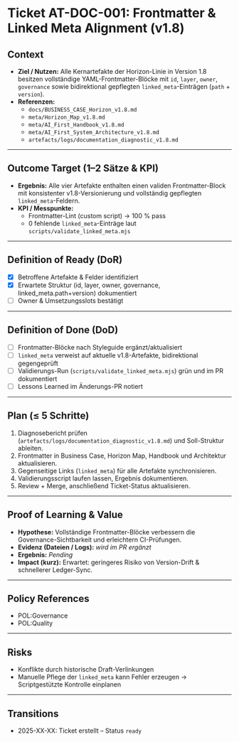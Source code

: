 # Ticket AT-DOC-001: Frontmatter & Linked Meta Alignment (v1.8)

<!--
phase: ready
-->

## Context
- **Ziel / Nutzen:** Alle Kernartefakte der Horizon-Linie in Version 1.8 besitzen vollständige YAML-Frontmatter-Blöcke mit `id`, `layer`, `owner`, `governance` sowie bidirektional gepflegten `linked_meta`-Einträgen (`path` + `version`).
- **Referenzen:**
  - `docs/BUSINESS_CASE_Horizon_v1.8.md`
  - `meta/Horizon_Map_v1.8.md`
  - `meta/AI_First_Handbook_v1.8.md`
  - `meta/AI_First_System_Architecture_v1.8.md`
  - `artefacts/logs/documentation_diagnostic_v1.8.md`

---

## Outcome Target (1–2 Sätze & KPI)
- **Ergebnis:** Alle vier Artefakte enthalten einen validen Frontmatter-Block mit konsistenter v1.8-Versionierung und vollständig gepflegten `linked_meta`-Feldern.
- **KPI / Messpunkte:**
  - Frontmatter-Lint (custom script) → 100 % pass
  - 0 fehlende `linked_meta`-Einträge laut `scripts/validate_linked_meta.mjs`

---

## Definition of Ready (DoR)
- [x] Betroffene Artefakte & Felder identifiziert
- [x] Erwartete Struktur (id, layer, owner, governance, linked_meta.path+version) dokumentiert
- [ ] Owner & Umsetzungsslots bestätigt

---

## Definition of Done (DoD)
- [ ] Frontmatter-Blöcke nach Styleguide ergänzt/aktualisiert
- [ ] `linked_meta` verweist auf aktuelle v1.8-Artefakte, bidirektional gegengeprüft
- [ ] Validierungs-Run (`scripts/validate_linked_meta.mjs`) grün und im PR dokumentiert
- [ ] Lessons Learned im Änderungs-PR notiert

---

## Plan (≤ 5 Schritte)
1. Diagnosebericht prüfen (`artefacts/logs/documentation_diagnostic_v1.8.md`) und Soll-Struktur ableiten.
2. Frontmatter in Business Case, Horizon Map, Handbook und Architektur aktualisieren.
3. Gegenseitige Links (`linked_meta`) für alle Artefakte synchronisieren.
4. Validierungsscript laufen lassen, Ergebnis dokumentieren.
5. Review + Merge, anschließend Ticket-Status aktualisieren.

---

## Proof of Learning & Value
- **Hypothese:** Vollständige Frontmatter-Blöcke verbessern die Governance-Sichtbarkeit und erleichtern CI-Prüfungen.
- **Evidenz (Dateien / Logs):** _wird im PR ergänzt_
- **Ergebnis:** _Pending_
- **Impact (kurz):** Erwartet: geringeres Risiko von Version-Drift & schnellerer Ledger-Sync.

---

## Policy References
- POL:Governance
- POL:Quality

---

## Risks
- Konflikte durch historische Draft-Verlinkungen
- Manuelle Pflege der `linked_meta` kann Fehler erzeugen → Scriptgestützte Kontrolle einplanen

---

## Transitions
- 2025-XX-XX: Ticket erstellt – Status `ready`
